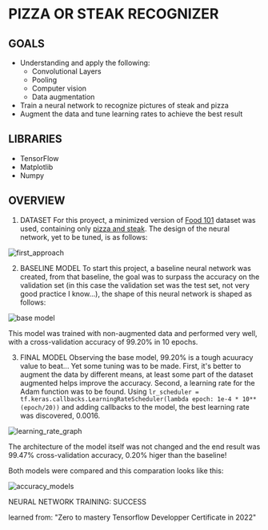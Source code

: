 # PIZZA OR STEAK RECOGNIZER
## GOALS
- Understanding and apply the following:
  - Convolutional Layers
  - Pooling
  - Computer vision
  - Data augmentation
- Train a neural network to recognize pictures of steak and pizza
- Augment the data and tune learning rates to achieve the best result

## LIBRARIES
- TensorFlow
- Matplotlib
- Numpy

## OVERVIEW
1. DATASET
For this proyect, a minimized version of [Food 101](https://www.kaggle.com/dansbecker/food-101) dataset was used, containing only [pizza and steak](https://storage.googleapis.com/ztm_tf_course/food_vision/pizza_steak.zip). The design of the neural network, yet to be tuned, is as follows:

![first_approach](https://user-images.githubusercontent.com/66335475/146471796-4cb133e4-77f3-4e7c-a02f-4198a668e994.png)

2. BASELINE MODEL
To start this project, a baseline neural network was created, from that baseline, the goal was to surpass the accuracy on the validation set (in this case the validation set was the test set, not very good practice I know...), the shape of this neural network is shaped as follows:

![base model](https://user-images.githubusercontent.com/66335475/146470488-f938a9c2-5968-4332-a1a2-b6f0de197da8.png)

This model was trained with non-augmented data and performed very well, with a cross-validation accuracy of 99.20% in 10 epochs.

3. FINAL MODEL
Observing the base model, 99.20% is a tough acuuracy value to beat... Yet some tuning was to be made. First, it's better to augment the data by different means, at least some part of the dataset augmented helps improve the accuracy. Second, a learning rate for the Adam function was to be found. Using `lr_scheduler = tf.keras.callbacks.LearningRateScheduler(lambda epoch: 1e-4 * 10**(epoch/20))` and adding callbacks to the model, the best learning rate was discovered, 0.0016.

![learning_rate_graph](https://user-images.githubusercontent.com/66335475/146471235-fc5190aa-b09c-4a59-a72e-f0d332651405.png)

The architecture of the model itself was not changed and the end result was 99.47% cross-validation accuracy, 0.20% higer than the baseline!

Both models were compared and this comparation looks like this:

![accuracy_models](https://user-images.githubusercontent.com/66335475/146471616-284c9391-7f24-4bff-826c-83620ad5751d.png)

NEURAL NETWORK TRAINING: SUCCESS

learned from: "Zero to mastery Tensorflow Developper Certificate in 2022"
